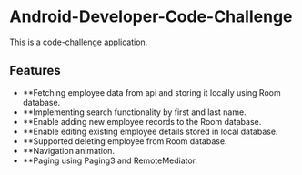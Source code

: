 # Android-Developer-Code-Challenge

This is a code-challenge application.

## Features

- **Fetching employee data from api and storing it locally using Room database.
- **Implementing search functionality by first and last name.
- **Enable adding new employee records to the Room database.
- **Enable editing existing employee details stored in local database.
- **Supported deleting employee from Room database.
- **Navigation animation.
- **Paging using Paging3 and RemoteMediator.